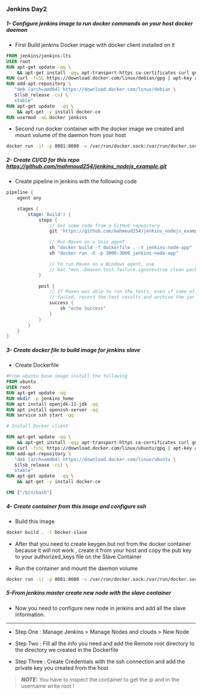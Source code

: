 ### Jenkins Day2 

##### 1- Configure jenkins image to run docker commands on your host docker daemon

- First Build jenkins Docker image with docker client installed on it 

```dockerfile 
FROM jenkins/jenkins:lts
USER root
RUN apt-get update -qq \
    && apt-get install -qqy apt-transport-https ca-certificates curl gnupg2 software-properties-common
RUN curl -fsSL https://download.docker.com/linux/debian/gpg | apt-key add -
RUN add-apt-repository \
   "deb [arch=amd64] https://download.docker.com/linux/debian \
   $(lsb_release -cs) \
   stable"
RUN apt-get update  -qq \
    && apt-get -y install docker-ce
RUN usermod -aG docker jenkins
```
- Second run docker container with the docker image we created and mount volume of the daemon from your host 

```bash
docker run -it -p 8081:8080 -v /var/run/docker.sock:/var/run/docker.sock -v jenkins_home:/var/jenkins_home jenkins-docker
```



##### 2- Create CI/CD for this repo https://github.com/mahmoud254/jenkins_nodejs_example.git

- Create pipeline in jenkins with the following code 

```groovy
pipeline {
    agent any

    stages {
        stage('Build') {
            steps {
                // Get some code from a GitHub repository
                git 'https://github.com/mahmoud254/jenkins_nodejs_example.git'

                // Run Maven on a Unix agent.
                sh "docker build -f dockerfile . -t jenkins-node-app"
                sh "docker run -d -p 3000:3000 jenkins-node-app"

                // To run Maven on a Windows agent, use
                // bat "mvn -Dmaven.test.failure.ignore=true clean package"
            }

            post {
                // If Maven was able to run the tests, even if some of the test
                // failed, record the test results and archive the jar file.
                success {
                    sh "echo Success"
                }
            }
        }
    }
}
```


##### 3- Create docker file to build image for jenkins slave 


- Create Dockerfile
```dockerfile
#From ubuntu base image install the following 
FROM ubuntu 
USER root
RUN apt-get update -qq
RUN mkdir -p jenkins_home
RUN apt install openjdk-11-jdk -qq
RUN apt install openssh-server -qq
RUN service ssh start -qq

# Install Docker client 

RUN apt-get update -qq \
    && apt-get install -qqy apt-transport-https ca-certificates curl gnupg2 software-properties-common
RUN curl -fsSL https://download.docker.com/linux/ubuntu/gpg | apt-key add -
RUN add-apt-repository \
   "deb [arch=amd64] https://download.docker.com/linux/ubuntu \
   $(lsb_release -cs) \
   stable"
RUN apt-get update  -qq \
    && apt-get -y install docker-ce

CMD ["/bin/bash"]

```

##### 4- Create container from this image and configure ssh 

- Build this image 

```bash
docker build . -t Docker-slave
```

- After that you need to create keygen but not from the docker container because it will not work , create it from your host and copy the pub key to your authorized_keys file on the Slave Container 

- Run the container and mount the daemon volume 

```bash
docker run -it -p 8081:8080 -v /var/run/docker.sock:/var/run/docker.sock -v jenkins_home:/var/jenkins_home Docker-slave
```

##### 5-From jenkins master create new node with the slave container

- Now you need to configure new node in jenkins and add all the slave information.

----
- Step One : Manage Jenkins > Manage Nodes and clouds > New Node 

- Step Two : Fill all the info you need and add the Remote root directory to the directory we created in the Dockerfile 
  
- Step Three : Create Credentials with the ssh connection and add the private key you created from the host 

> **_NOTE:_**  You have to inspect the container to get the ip and in the username write root ! 
 


